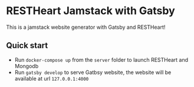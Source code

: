 # RESTHeart Jamstack with Gatsby

This is a jamstack website generator with Gatsby and RESTHeart!

## Quick start

- Run `docker-compose up` from the `server` folder to launch RESTHeart and Mongodb 
- Run `gatsby develop` to serve Gatbsy website, the website will be available at url `127.0.0.1:4000`